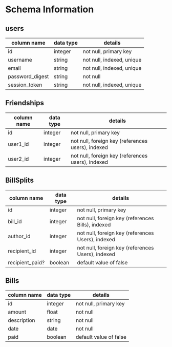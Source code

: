 # Schema Information

## users
column name     | data type | details
----------------|-----------|-----------------------
id              | integer   | not null, primary key
username        | string    | not null, indexed, unique
email           | string    | not null, indexed, unique
password_digest | string    | not null
session_token   | string    | not null, indexed, unique

## Friendships
column name    | data type | details
---------------|-----------|--------------
id             | integer   | not null, primary key
user1_id       | integer   | not null, foreign key (references users), indexed
user2_id       | integer   | not null, foreign key (references users), indexed

## BillSplits

column name     | data type | details
----------------|-----------|-----------------------
id              | integer   | not null, primary key
bill_id         | integer   | not null, foreign key (references Bills), indexed
author_id       | integer   | not null, foreign key (references Users), indexed
recipient_id    | integer   | not null, foreign key (references Users), indexed
recipient_paid? | boolean   | default value of false

## Bills

column name     | data type | details
----------------|-----------|-----------------------
id              | integer   | not null, primary key
amount          | float     | not null
description     | string    | not null
date            | date      | not null
paid            | boolean   | default value of false
